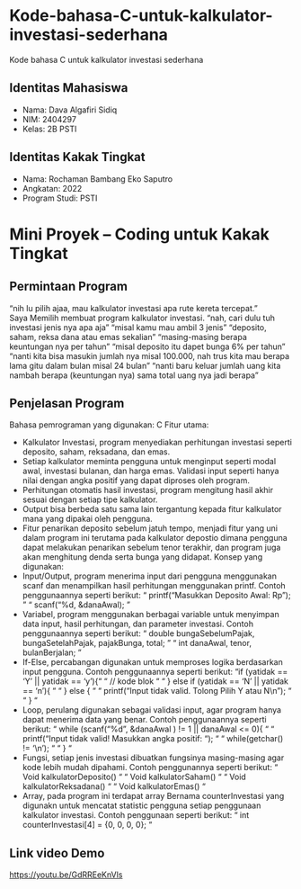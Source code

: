 # Kode-bahasa-C-untuk-kalkulator-investasi-sederhana
Kode bahasa C untuk kalkulator investasi sederhana

## Identitas Mahasiswa
-	Nama: Dava Algafiri Sidiq
-	NIM:  2404297
-	Kelas: 2B PSTI

## Identitas Kakak Tingkat
-	Nama: Rochaman Bambang Eko Saputro 
-	Angkatan: 2022
-	Program Studi: PSTI

# Mini Proyek – Coding untuk Kakak Tingkat

## Permintaan Program
“nih lu pilih ajaa, mau kalkulator investasi apa rute kereta tercepat.”  
Saya Memilih membuat program kalkulator investasi.
“nah, cari dulu tuh investasi jenis nya apa aja”
“misal kamu mau ambil 3 jenis”
“deposito, saham, reksa dana atau emas sekalian”
“masing-masing berapa keuntungan nya per tahun”
“misal deposito itu dapet bunga 6% per tahun”
“nanti kita bisa masukin jumlah nya misal 100.000, nah trus kita mau berapa lama gitu dalam bulan misal 24 bulan”
“nanti baru keluar jumlah uang kita nambah berapa (keuntungan nya) sama total uang nya jadi berapa”

## Penjelasan Program
Bahasa pemrograman yang digunakan: C
Fitur utama:
-	Kalkulator Investasi, program menyediakan perhitungan investasi seperti deposito, saham, reksadana, dan emas.
-	Setiap kalkulator meminta pengguna untuk menginput seperti modal awal, investasi bulanan, dan harga emas. Validasi input seperti hanya nilai dengan angka positif yang dapat diproses oleh program.
-	Perhitungan otomatis hasil investasi, program mengitung hasil akhir sesuai dengan setiap tipe kalkulator.
-	Output bisa berbeda satu sama lain tergantung kepada fitur kalkulator mana yang dipakai oleh pengguna.
-	Fitur penarikan deposito sebelum jatuh tempo, menjadi fitur yang uni dalam program ini terutama pada kalkulator depostio dimana pengguna dapat melakukan penarikan sebelum tenor terakhir, dan program juga akan menghitung denda serta bunga yang didapat.
Konsep yang digunakan:
-	Input/Output, program menerima input dari pengguna menggunakan scanf dan menampilkan hasil perhitungan menggunakan printf. Contoh penggunaannya seperti berikut:
“ printf(“Masukkan Deposito Awal: Rp”); ”
“ scanf(“%d, &danaAwal); ”
-	Variabel, program menggunakan berbagai variable untuk menyimpan data input, hasil perhitungan, dan parameter investasi. Contoh penggunaannya seperti berikut: 
“ double bungaSebelumPajak, bungaSetelahPajak, pajakBunga, total; ”
“ int danaAwal, tenor, bulanBerjalan; ”
-	If-Else, percabangan digunakan untuk memproses logika berdasarkan input pengguna.
Contoh penggunaannya seperti berikut:
“if (yatidak == ‘Y’ || yatidak == ‘y’){“
“ // kode blok “
“ } else if (yatidak == ‘N’ || yatidak == ‘n’){ “
“ } else { “
“ printf(“Input tidak valid. Tolong Pilih Y atau N\n”); “
“ } “
-	Loop, perulang digunakan sebagai validasi input, agar program hanya dapat menerima data yang benar. Contoh penggunaannya seperti berikut:
“ while (scanf(“%d”, &danaAwal ) != 1 || danaAwal <= 0){ “
“    printf(“Input tidak valid! Masukkan angka positif: “); “
“    while(getchar() != ‘\n’); “
“ } “
-	Fungsi, setiap jenis investasi dibuatkan fungsinya masing-masing agar kode lebih mudah dipahami. Contoh penggunannya seperti berikut:
“ Void kalkulatorDeposito() “
“ Void kalkulatorSaham() “
“ Void kalkulatorReksadana() “
“ Void kalkulatorEmas() “
-	Array, pada program ini terdapat array Bernama counterInvestasi yang digunakn untuk mencatat statistic pengguna setiap penggunaan kalkulator investasi. Contoh penggunaan seperti berikut:
“ int counterInvestasi[4] = {0, 0, 0, 0}; “

## Link video Demo
https://youtu.be/GdRREeKnVls

 

